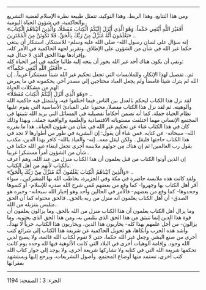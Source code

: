 ------------------------------------------------------------------------

ومن هذا التتابع، وهذا الربط، وهذا التوكيد، تتمثل طبيعة نظرة الإسلام
لقضية التشريع والحاكمية، في شؤون الحياة اليومية..  
«أَفَغَيْرَ اللَّهِ أَبْتَغِي حَكَماً، وَهُوَ الَّذِي أَنْزَلَ إِلَيْكُمُ الْكِتابَ مُفَصَّلًا، وَالَّذِينَ آتَيْناهُمُ
الْكِتابَ يَعْلَمُونَ أَنَّهُ مُنَزَّلٌ مِنْ رَبِّكَ بِالْحَقِّ، فَلا تَكُونَنَّ مِنَ الْمُمْتَرِينَ» ..  
إنه سؤال على لسان رسول الله- صلى الله عليه وسلم- للاستنكار. استنكار أن
يبتغي حكما غير الله في شأن من الشؤون على الإطلاق. وتقرير لجهة الحاكمية
في الأمر كله، وإفرادها بهذا الحق الذي لا جدال فيه.  
ونفي أن يكون هناك أحد غير الله يجوز أن يتجه إليه طالبا حكمه في أمر
الحياة كله:  
«أَفَغَيْرَ اللَّهِ أَبْتَغِي حَكَماً؟» ..  
ثم.. تفصيل لهذا الإنكار، وللملابسات التي تجعل تحكيم غير الله شيئاً
مستنكراً غريباً.. إن الله لم يترك شيئاً غامضاً ولم يجعل العباد محتاجين إلى
مصدر آخر، يحكمونه في ما يعرض لهم من مشكلات الحياة:  
«وَهُوَ الَّذِي أَنْزَلَ إِلَيْكُمُ الْكِتابَ مُفَصَّلًا» ..  
لقد نزل هذا الكتاب ليحكم بالعدل بين الناس فيما اختلفوا فيه، ولتتمثل فيه
حاكمية الله وألوهيته. ثم لقد نزل هذا الكتاب مفصلا، محتويا على المبادئ
الأساسية التي يقوم عليها نظام الحياة جملة. كما أنه تضمن أحكاماً تفصيلية
في المسائل التي يريد الله تثبيتها في المجتمع الإنساني مهما اختلفت
مستوياته الاقتصادية والعلمية والواقعية جملة.. وبهذا وذلك كان في هذا
الكتاب غناء عن تحكيم غير الله في شأن من شؤون الحياة.. هذا ما يقرره الله-
سبحانه- عن كتابه. فمن شاء أن يقول: إن البشرية في طور من أطوارها لا تجد
في هذا الكتاب حاجتها فليقل.. ولكن ليقل معه.. إنه- والعياذ بالله- كافر
بهذا الدين، مكذب بقول رب العالمين! ثم إن هناك مِن حولهم ملابسة أخرى تجعل
ابتغاء غير الله حكما في شأن من الشؤون أمراً مستنكرا غريبا..  
إن الذين أوتوا الكتاب من قبل يعلمون أن هذا الكتاب منزل من عند الله، وهم
أعرف بالكتاب لأنهم من أهل الكتاب:  
«وَالَّذِينَ آتَيْناهُمُ الْكِتابَ يَعْلَمُونَ أَنَّهُ مُنَزَّلٌ مِنْ رَبِّكَ بِالْحَقِّ» ..  
ولقد كانت هذه ملابسة حاضرة في مكة وفي الجزيرة، يخاطب الله بها المشركين..
سواء أقر أهل الكتاب بها وجهروا- كما وقع من بعضهم مّمن شرح الله صدره
للإسلام- أو كتموها وجحدوها- كما وقع من بعضهم- فالأمر في الحالين واحد وهو
إخبار الله سبحانه- وخبره هو الصدق- أن أهل الكتاب يعلمون أنه منزل من ربه
بالحق.. فالحق محتواه كما أن الحق متلبس بتنزيله من الله..  
وما يزال أهل الكتاب يعلمون أن هذا الكتاب منزل من الله بالحق. وما يزالون
يعلمون أن قوة هذا الدين إنما تنبثق من هذا الحق الذي يتلبس به، ومن هذا
الحق الذي يحتويه. وما يزالون- من أجل علمهم بهذا كله- يحاربون هذا الدين،
ويحاربون هذا الكتاب، حرباً لا تهدأ.. وأشد هذه الحرب وأنكاها، هو تحويل
الحاكمية عن شريعة هذا الكتاب إلى شرائع كتب أخرى من صنع البشر. وجعل غير
الله حكما، حتى لا تقوم لكتاب الله قائمة، ولا يصبح لدين الله وجود. وإقامة
ألوهيات أخرى في البلاد التي كانت الألوهية فيها لله وحده يوم كانت تحكمها
شريعة الله التي في كتابه ولا تشاركها شريعة أخرى، ولا يوجد إلى جوار كتاب
الله كتب أخرى، تستمد منها أوضاع المجتمع، وأصول التشريعات، ويرجع إليها
ويستشهد بفقراتها

------------------------------------------------------------------------

الجزء: 3 ¦ الصفحة: 1194
